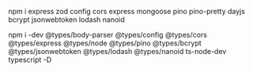 npm i express zod config cors express mongoose pino pino-pretty dayjs bcrypt jsonwebtoken lodash nanoid

npm i -dev @types/body-parser @types/config @types/cors @types/express @types/node @types/pino @types/bcrypt @types/jsonwebtoken @types/lodash @types/nanoid ts-node-dev typescript -D
